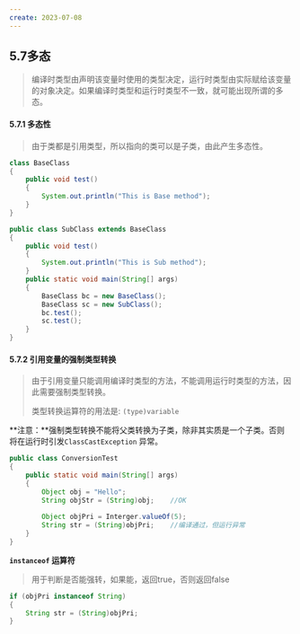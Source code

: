 ```yaml
---
create: 2023-07-08
---
```

## 5.7多态

>编译时类型由声明该变量时使用的类型决定，运行时类型由实际赋给该变量的对象决定。如果编译时类型和运行时类型不一致，就可能出现所谓的多态。

#### 5.7.1 多态性

> 由于类都是引用类型，所以指向的类可以是子类，由此产生多态性。

```java
class BaseClass
{
    public void test()
    {
        System.out.println("This is Base method");
    }
}

public class SubClass extends BaseClass
{
    public void test()
    {
        System.out.println("This is Sub method");
    }
    public static void main(String[] args)
    {
        BaseClass bc = new BaseClass();
        BaseClass sc = new SubClass();
        bc.test();
        sc.test();
    }
}
```

#### 5.7.2 引用变量的强制类型转换

> 由于引用变量只能调用编译时类型的方法，不能调用运行时类型的方法，因此需要强制类型转换。
>
> 类型转换运算符的用法是: `(type)variable`

**注意：**强制类型转换不能将父类转换为子类，除非其实质是一个子类。否则将在运行时引发`ClassCastException` 异常。

```java
public class ConversionTest
{
    public static void main(String[] args)
    {
        Object obj = "Hello";
        String objStr = (String)obj;	//OK
        
        Object objPri = Interger.valueOf(5);
        String str = (String)objPri;	//编译通过，但运行异常
    }
}
```

**`instanceof` 运算符**

> 用于判断是否能强转，如果能，返回true，否则返回false

```java
if (objPri instanceof String)
{
    String str = (String)objPri;
}
```

